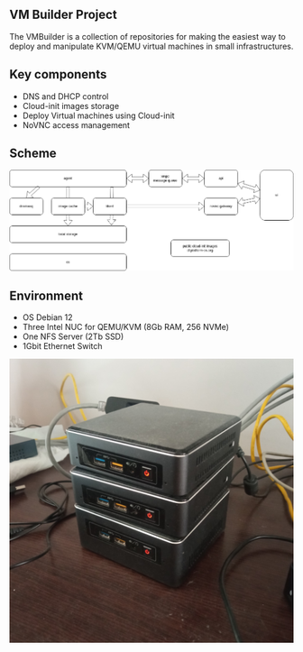 ## VM Builder Project

The VMBuilder is a collection of repositories for making the easiest way
to deploy and manipulate KVM/QEMU virtual machines in small infrastructures.

## Key components

- DNS and DHCP control
- Cloud-init images storage
- Deploy Virtual machines using Cloud-init
- NoVNC access management

## Scheme

![image](profile/platformos.drawio.png)

## Environment

- OS Debian 12
- Three Intel NUC for QEMU/KVM (8Gb RAM, 256 NVMe)
- One NFS Server (2Tb SSD)
- 1Gbit Ethernet Switch

![image](profile/lab.jpg)
